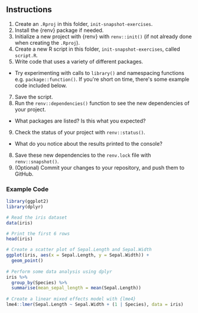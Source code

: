 
## Instructions

1. Create an `.Rproj` in this folder, `init-snapshot-exercises`.
2. Install the {renv} package if needed.
3. Initialize a new project with {renv} with `renv::init()` (if not already done when creating the `.Rproj`).
4. Create a new R script in this folder, `init-snapshot-exercises`, called `script.R`.
5. Write code that uses a variety of different packages.
  - Try experimenting with calls to `library()` and namespacing functions e.g. `package::function()`. If you're short on time, there's some example code included below. 
7. Save the script.
8. Run the `renv::dependencies()` function to see the new dependencies of your project.
  - What packages are listed? Is this what you expected?
9. Check the status of your project with `renv::status()`.
  - What do you notice about the results printed to the console?
8. Save these new dependencies to the `renv.lock` file with `renv::snapshot()`.
9. (Optional) Commit your changes to your repository, and push them to GitHub.

### Example Code

``` r
library(ggplot2)
library(dplyr)

# Read the iris dataset
data(iris)

# Print the first 6 rows
head(iris)

# Create a scatter plot of Sepal.Length and Sepal.Width
ggplot(iris, aes(x = Sepal.Length, y = Sepal.Width)) +
  geom_point()
  
# Perform some data analysis using dplyr
iris %>%
  group_by(Species) %>%
  summarise(mean_sepal_length = mean(Sepal.Length))
  
# Create a linear mixed effects model with {lme4}
lme4::lmer(Sepal.Length ~ Sepal.Width + (1 | Species), data = iris)

```
